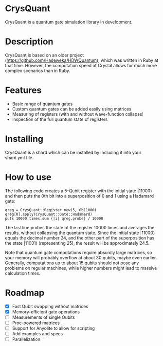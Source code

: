 # CrysQuant

CrysQuant is a quantum gate simulation library in development.

# Description

CrysQuant is based on an older project (https://github.com/Hadeweka/HDWQuantum), which was written in Ruby at that time.
However, the computation speed of Crystal allows for much more complex scenarios than in Ruby.

# Features

* Basic range of quantum gates
* Custom quantum gates can be added easily using matrices
* Measuring of registers (with and without wave-function collapse)
* Inspection of the full quantum state of registers

# Installing

CrysQuant is a shard which can be installed by including it into your shard.yml file.

# How to use

The following code creates a 5-Qubit register with the initial state |11000⟩ and then puts the 0th
bit into a superposition of 0 and 1 using a Hadamard gate:
```crystal
qreg = CrysQuant::Register.new(5, 0b11000)
qreg[0].apply(CrysQuant::Gate::Hadamard)
puts 10000.times.sum {|i| qreg.probe} / 10000
```
The last line probes the state of the register 10000 times and averages the results,
without collapsing the quantum state.
Since the initial state |11000⟩ equals the decimal number 24, 
and the other part of the superposition has the state |11001⟩ (representing 25), 
the result will be approximately 24.5.

Note that quantum gate computations require absurdly large matrices, so your memory will probably
overflow at about 30 qubits, maybe even earlier. Generally, computations up to about 15 qubits
should not pose any problems on regular machines, while higher numbers might lead to massive
calculation times.

# Roadmap

* [X] Fast Qubit swapping without matrices
* [X] Memory-efficient gate operations
* [ ] Measurements of single Qubits
* [ ] Proc-powered matrices
* [ ] Support for Anyolite to allow for scripting
* [ ] Add examples and specs
* [ ] Parallelization